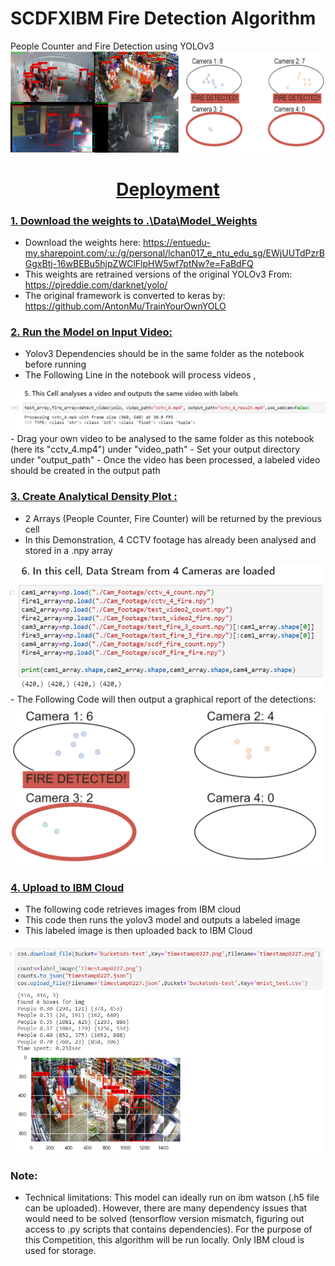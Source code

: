 # SCDFXIBM Fire Detection Algorithm
People Counter and Fire Detection using YOLOv3
<a href="https://drive.google.com/file/d/1kFbzqTiDxE5WLP9V36rQJeW2_UVv5XxN/view">
    <img src="Prototype.png" alt="IBM Cloud">
    </a>
# <u><center> Deployment </center></u>

### <u>1. Download the weights to .\Data\Model_Weights</u>
- Download the weights here: https://entuedu-my.sharepoint.com/:u:/g/personal/lchan017_e_ntu_edu_sg/EWjUUTdPzrBGgxBtj-16wBEBu5hjpZWClFlpHW5wf7ptNw?e=FaBdFQ
- This weights are retrained versions of the original YOLOv3 From: https://pjreddie.com/darknet/yolo/
- The original framework is converted to keras by: https://github.com/AntonMu/TrainYourOwnYOLO

### <u>2. Run the Model on Input Video:</u>
- Yolov3 Dependencies should be in the same folder as the notebook before running
- The Following Line in the notebook will process videos ,
<img src="IMG1.png" alt="drawing" width="700"/>
- Drag your own video to be analysed to the same folder as this notebook (here its "cctv_4.mp4") under "video_path"
- Set your output directory under "output_path"
- Once the video has been processed, a labeled video should be created in the output path

### <u>3. Create Analytical Density Plot :</u>
- 2 Arrays (People Counter, Fire Counter) will be returned by the previous cell
- In this Demonstration, 4 CCTV footage has already been analysed and stored in a .npy array
<img src="IMG2.png" alt="drawing" width="500"/>
- The Following Code will then output a graphical report of the detections:
<img src="IMG3.png" alt="drawing" width="500"/>

### <u>4. Upload to IBM Cloud</u>
- The following code retrieves images from IBM cloud
- This code then runs the yolov3 model and outputs a labeled image
- This labeled image is then uploaded back to IBM Cloud
<img src="IMG4.png" alt="drawing" width="500"/>

### Note:
- Technical limitations: This model can ideally run on ibm watson (.h5 file can be uploaded). However, there are many dependency issues that would need to be solved (tensorflow version mismatch, figuring out access to .py scripts that contains dependencies). For the purpose of this Competition, this algorithm will be run locally. Only IBM cloud is used for storage.
